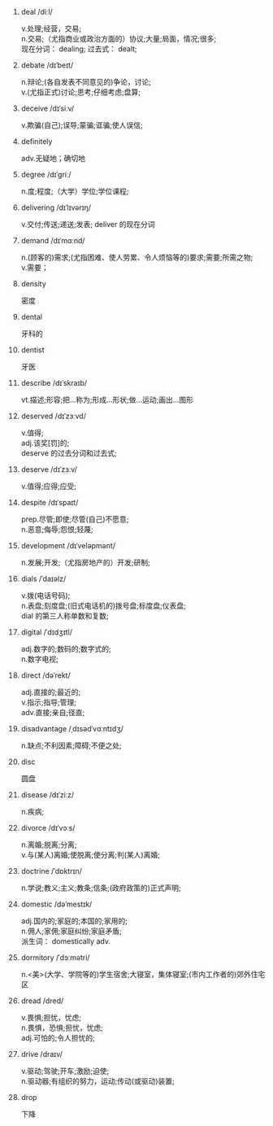 1. deal /diːl/

   v.处理;经营，交易;  
   n.交易;（尤指商业或政治方面的）协议;大量;局面，情况;很多;  
   现在分词： dealing; 过去式： dealt;

2. debate /dɪˈbeɪt/

   n.辩论;(各自发表不同意见的)争论，讨论;  
   v.(尤指正式)讨论;思考;仔细考虑;盘算;

3. deceive /dɪˈsiːv/

   v.欺骗(自己);误导;蒙骗;诓骗;使人误信;

4. definitely

   adv.无疑地；确切地

5. degree /dɪˈɡriː/

   n.度;程度;（大学）学位;学位课程;

6. delivering /dɪˈlɪvərɪŋ/

   v.交付;传送;递送;发表; deliver 的现在分词

7. demand /dɪˈmɑːnd/

   n.(顾客的)需求;(尤指困难、使人劳累、令人烦恼等的)要求;需要;所需之物;  
   v.需要；

8. density

   密度

9. dental

   牙科的

10. dentist

    牙医

11. describe /dɪˈskraɪb/

    vt.描述;形容;把…称为;形成…形状;做…运动;画出…图形

12. deserved /dɪˈzɜːvd/

    v.值得;  
    adj.该奖[罚]的;  
    deserve 的过去分词和过去式;

13. deserve /dɪˈzɜːv/

    v.值得;应得;应受;

14. despite /dɪˈspaɪt/

    prep.尽管;即使;尽管(自己)不愿意;  
    n.恶意;侮辱;怨恨;轻蔑;

15. development /dɪˈveləpmənt/

    n.发展;开发;（尤指房地产的）开发;研制;

16. dials /ˈdaɪəlz/

    v.拨(电话号码);  
    n.表盘;刻度盘;(旧式电话机的)拨号盘;标度盘;仪表盘;  
    dial 的第三人称单数和复数;

17. digital /ˈdɪdʒɪtl/

    adj.数字的;数码的;数字式的;  
    n.数字电视;

18. direct /dəˈrekt/

    adj.直接的;最近的;  
    v.指示;指导;管理;  
    adv.直接;亲自;径直;

19. disadvantage /ˌdɪsədˈvɑːntɪdʒ/

    n.缺点;不利因素;障碍;不便之处;

20. disc

    圆盘

21. disease /dɪˈziːz/

    n.疾病;

22. divorce /dɪˈvɔːs/

    n.离婚;脱离;分离;  
    v.与(某人)离婚;使脱离;使分离;判(某人)离婚;

23. doctrine /ˈdɒktrɪn/

    n.学说;教义;主义;教条;信条;(政府政策的)正式声明;

24. domestic /dəˈmestɪk/

    adj.国内的;家庭的;本国的;家用的;  
    n.佣人;家佣;家庭纠纷;家庭矛盾;  
    派生词： domestically adv.

25. dormitory /ˈdɔːmətri/

    n.<美>(大学、学院等的)学生宿舍;大寝室，集体寝室;(市内工作者的)郊外住宅区

26. dread /dred/

    v.畏惧;担忧，忧虑;  
    n.畏惧，恐惧;担忧，忧虑;  
    adj.可怕的;令人担忧的;

27. drive /draɪv/

    v.驱动;驾驶;开车;激励;迫使;  
    n.驱动器;有组织的努力，运动;传动(或驱动)装置;

28. drop

    下降
